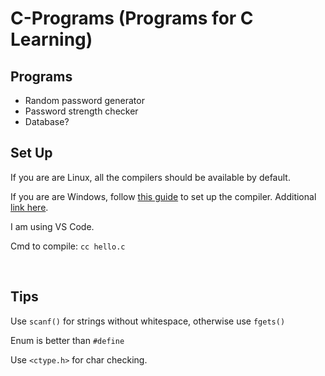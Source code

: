 # C-Programs (Programs for C Learning)

## Programs

- Random password generator
- Password strength checker
- Database?

## Set Up

If you are are Linux, all the compilers should be available by default.

If you are are Windows, follow [this guide](https://www.freecodecamp.org/news/how-to-install-c-and-cpp-compiler-on-windows/) to set up the compiler. Additional [link here](https://www.msys2.org/).

I am using VS Code.

Cmd to compile: `cc hello.c`

<br>

## Tips

Use `scanf()` for strings without whitespace, otherwise use `fgets()`

Enum is better than `#define`

Use `<ctype.h>` for char checking.